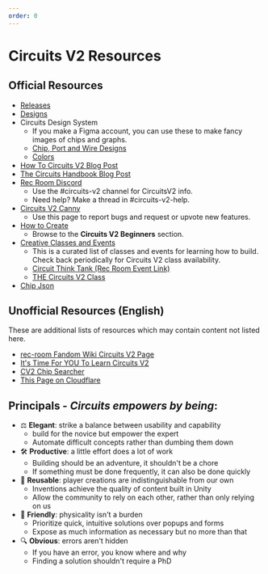 ```yaml
---
order: 0
---
```

# Circuits V2 Resources

## Official Resources

- [Releases](releases/)
- [Designs](designs/)
- Circuits Design System
  - If you make a Figma account, you can use these to make fancy images of chips and graphs.
  - [Chip, Port and Wire Designs](https://www.figma.com/community/file/1070750698042818512)
  - [Colors](https://www.figma.com/community/file/1070759222767700948)
- [How To Circuits V2 Blog Post](https://blog.recroom.com/posts/2020/8/3/how-2-circuits-2)
- [The Circuits Handbook Blog Post](https://blog.recroom.com/posts/2021/5/03/the-circuits-handbook)
- [Rec Room Discord](https://discord.com/channels/193073071802941451/746858632301510708)
  - Use the #circuits-v2 channel for CircuitsV2 info.
  - Need help? Make a thread in #circuits-v2-help.
- [Circuits V2 Canny](https://recroom.canny.io/creative-tools?category=circuits-v2-feedback)
  - Use this page to report bugs and request or upvote new features.
- [How to Create](https://recroom.com/howtocreate)
  - Browse to the **Circuits V2 Beginners** section.
- [Creative Classes and Events](https://recroom.com/creative)
  - This is a curated list of classes and events for learning how to build. Check back periodically for Circuits V2 class availability.
  - [Circuit Think Tank (Rec Room Event Link)](https://rec.net/room/CircuitThinkTank/events)
  - [THE Circuits V2 Class](https://discord.gg/5AvzZt4fFh)
- [Chip Json](https://github.com/tyleo-rec/CircuitsV2Resources/blob/master/misc/circuitsv2.json)

## Unofficial Resources (English)

These are additional lists of resources which may contain content not listed here.

- [rec-room Fandom Wiki Circuits V2 Page](https://rec-room.fandom.com/wiki/Circuits_V2)
- [It's Time For YOU To Learn Circuits V2](https://www.youtube.com/watch?v=L4yvvoWdpWA)
- [CV2 Chip Searcher](https://cv2.aleteoryx.me)
- [This Page on Cloudflare](/)

## Principals - _Circuits empowers by being_:

- :balance_scale: **Elegant**: strike a balance between usability and capability
  - build for the novice but empower the expert
  - Automate difficult concepts rather than dumbing them down
- :hammer_and_wrench: **Productive**: a little effort does a lot of work
  - Building should be an adventure, it shouldn't be a chore
  - If something must be done frequently, it can also be done quickly
- :arrows_counterclockwise: **Reusable**: player creations are indistinguishable from our own
  - Inventions achieve the quality of content built in Unity
  - Allow the community to rely on each other, rather than only relying on us
- :handshake: **Friendly**: physicality isn't a burden
  - Prioritize quick, intuitive solutions over popups and forms
  - Expose as much information as necessary but no more than that
- :mag: **Obvious**: errors aren't hidden
  - If you have an error, you know where and why
  - Finding a solution shouldn't require a PhD
